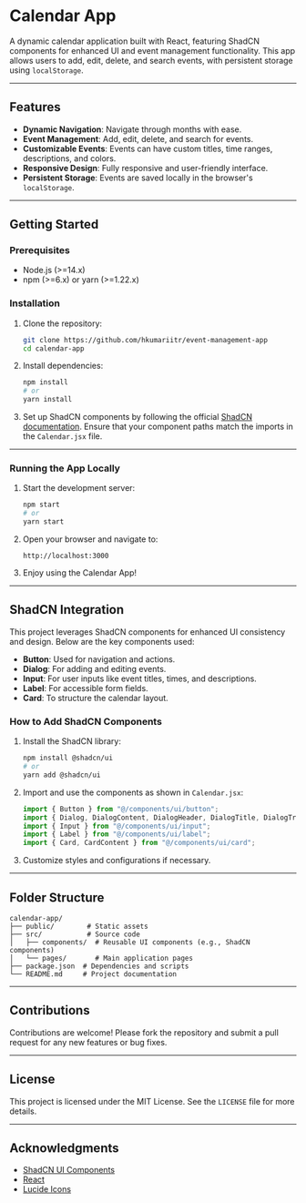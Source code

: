 # Calendar App

A dynamic calendar application built with React, featuring ShadCN components for enhanced UI and event management functionality. This app allows users to add, edit, delete, and search events, with persistent storage using `localStorage`.

---

## Features

- **Dynamic Navigation**: Navigate through months with ease.
- **Event Management**: Add, edit, delete, and search for events.
- **Customizable Events**: Events can have custom titles, time ranges, descriptions, and colors.
- **Responsive Design**: Fully responsive and user-friendly interface.
- **Persistent Storage**: Events are saved locally in the browser's `localStorage`.

---

## Getting Started

### Prerequisites

- Node.js (>=14.x)
- npm (>=6.x) or yarn (>=1.22.x)

### Installation

1. Clone the repository:
   ```bash
   git clone https://github.com/hkumariitr/event-management-app
   cd calendar-app
   ```

2. Install dependencies:
   ```bash
   npm install
   # or
   yarn install
   ```

3. Set up ShadCN components by following the official [ShadCN documentation](https://shadcn.dev/docs/components). Ensure that your component paths match the imports in the `Calendar.jsx` file.

---

### Running the App Locally

1. Start the development server:
   ```bash
   npm start
   # or
   yarn start
   ```

2. Open your browser and navigate to:
   ```
   http://localhost:3000
   ```

3. Enjoy using the Calendar App!

---

## ShadCN Integration

This project leverages ShadCN components for enhanced UI consistency and design. Below are the key components used:

- **Button**: Used for navigation and actions.
- **Dialog**: For adding and editing events.
- **Input**: For user inputs like event titles, times, and descriptions.
- **Label**: For accessible form fields.
- **Card**: To structure the calendar layout.

### How to Add ShadCN Components

1. Install the ShadCN library:
   ```bash
   npm install @shadcn/ui
   # or
   yarn add @shadcn/ui
   ```

2. Import and use the components as shown in `Calendar.jsx`:
   ```jsx
   import { Button } from "@/components/ui/button";
   import { Dialog, DialogContent, DialogHeader, DialogTitle, DialogTrigger } from "@/components/ui/dialog";
   import { Input } from "@/components/ui/input";
   import { Label } from "@/components/ui/label";
   import { Card, CardContent } from "@/components/ui/card";
   ```

3. Customize styles and configurations if necessary.

---

## Folder Structure

```
calendar-app/
├── public/        # Static assets
├── src/           # Source code
│   ├── components/  # Reusable UI components (e.g., ShadCN components)
│   └── pages/       # Main application pages
├── package.json  # Dependencies and scripts
└── README.md     # Project documentation
```

---

## Contributions

Contributions are welcome! Please fork the repository and submit a pull request for any new features or bug fixes.

---

## License

This project is licensed under the MIT License. See the `LICENSE` file for more details.

---

## Acknowledgments

- [ShadCN UI Components](https://shadcn.dev/)
- [React](https://reactjs.org/)
- [Lucide Icons](https://lucide.dev/)

